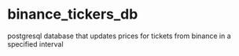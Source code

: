 # binance_tickers_db
postgresql database that updates prices for tickets from binance in a specified interval
